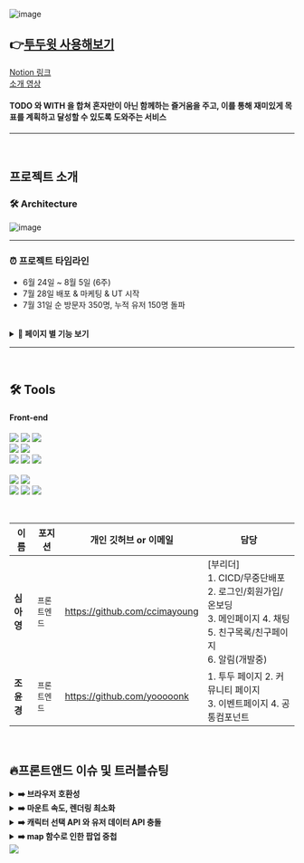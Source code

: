 ![image](https://img1.daumcdn.net/thumb/R1280x0/?scode=mtistory2&fname=https%3A%2F%2Fblog.kakaocdn.net%2Fdn%2Fb4hld8%2FbtrII2gft5I%2F9ex1XsHagTpZlewe76vIEK%2Fimg.png
)

## 👉[투두윗 사용해보기][todowith-link]
[todowith-link]: https://todowith.co.kr '투두윗 바로가기!'
[Notion 링크](https://www.notion.so/99-E-5-35d0ee3dd2054d5aa4e2c2515c1f4f45)  
[소개 영상](https://youtu.be/OnX8QW4dRqw)  


#### TODO 와 WITH 을 합쳐 혼자만이 아닌 함께하는 즐거움을 주고, 이를 통해 재미있게 목표를 계획하고 달성할 수 있도록 도와주는 서비스

---
<br/>

## 프로젝트 소개

### 🛠 Architecture

![image](https://user-images.githubusercontent.com/105165279/182902003-4cd908ef-ef1d-4014-9aa8-130893fd0d72.png)
<br/>
<hr/>



### ⏰ 프로젝트 타임라인

- 6월 24일 ~ 8월 5일 (6주)
- 7월 28일 배포 & 마케팅 & UT 시작
- 7월 31일 순 방문자 350명, 누적 유저 150명 돌파

<br/>


<details>
<summary><b> 🚀 페이지 별 기능 보기 </b></summary>
  
#### 😃 간단하고 안전한 회원가입
- 구글, 네이버, 카카오를 통한 소셜 로그인 및 이메일 인증을 통한 회원가입
  
#### 😃 귀여운 캐릭터가 성장하고 움직이는 메인페이지
- 캐릭터와 아이템은 Todo 완료에 따리 변화함으로써, 사용자에게 To Do 달성을 더 재미있게 할 수 있도록 흥미와 동기를 부여

#### 😃 계획 작성, 목표 달성을 위한 TO-DO 리스트 작성
- 오늘의 할일, 미래에 해야 할 일 등 TO-DO 리스트 작성 및 완료

#### 😃 커뮤니티를 통한 With To Do 진행 및 일상 공유
- 커뮤니티에서 TO-DO 를 함께 진행할 사람들을 모으기

#### 😳 친구와 함께 공유 가능한 TO-DO 리스트 및 캐릭터
- 친구 추가 후 TO-DO 리스트 공유 가능😃 친구와 소통하며 함께 TO-DO 를 진행할 수 있는 채팅방

### 📢 알림 기능
- 알림페이지에서 이벤트(출석 도장), 친구(친구 요청, 수락, 거절), 캐릭터(스텝업, 레벨업) 관련 알림을 확인 가능
- 친구요청, 수락, 거절 알림의 경우 전체 페이지에 팝업됨
- PWA 배포로 PC 백그라운드에서도 알림 확인 가능

#### 💬 채팅 페이지
- 커뮤니티의 With To Do 기능을 통해 함께 TO-DO 를 진행 중인 사람들 또는 친구와의 일대일 채팅 가능

#### 😮 나만의 프로필 사진과 닉네임
- 프로필 사진과 닉네임, 비밀번호를 변경 가능

#### 😎 TO-DO 완료하고 상품을 받을 수 있는 이벤트
- 오늘의 TO-DO 를 전부 완료 시(당일 날짜로 지정한 미완료 TO-DO가 없는 경우) 도장을 지급
- 도장의 개수가 누적 3개가 모이면, 응모권으로 교환하여 이벤트 참여 가능
  </details>


<hr/><br/>


## 🛠 Tools

#### Front-end

<p>
  <img src="https://img.shields.io/badge/TypeScript-3178C6?style=for-the-badge&logo=TypeScript&logoColor=ffffff">
  <img src="https://img.shields.io/badge/react-282C34?style=for-the-badge&logo=react&logoColor=61DAFB">
<img src="https://img.shields.io/badge/PWA-5A0FC8?style=for-the-badge&logo=PWA&logoColor=white">

  <br>
  <img src="https://img.shields.io/badge/React Query-FF4154?style=for-the-badge&logo=React Query&logoColor=white">
    <img src="https://img.shields.io/badge/Recoil-2E77BC?style=for-the-badge&logo=Recoil&logoColor=white">
<br>
  <img src="https://img.shields.io/badge/Axios-39477F?style=for-the-badge&logo=Axios&logoColor=white">
 <img src="https://img.shields.io/badge/Stomp & Sock.Js-0ABF53?style=for-the-badge&logo=Stomp & Sock.Js&logoColor=white">
<img src="https://img.shields.io/badge/SSE-FFB71B?style=for-the-badge&logo=SSE&logoColor=ffffff">
 <br> <br/>
   <img src="https://img.shields.io/badge/GitHub%20Actions-232F3E?style=for-the-badge&logo=GitHubActions&logoColor=2088FF"/>
  <img src="https://img.shields.io/badge/github-%23121011.svg?style=for-the-badge&logo=github&logoColor=white">
  <br/>
 <img src="https://img.shields.io/badge/Amazon AWS-232F3E?style=for-the-badge&logo=Amazon AWS&logoColor=white">
 <img src="https://img.shields.io/badge/Amazon S3-569A31?style=for-the-badge&logo=Amazon S3&logoColor=white">
<img src="https://img.shields.io/badge/CloudFront-D05C4B?style=for-the-badge&logo=Amazon AWS&logoColor=white">



</p>


<br/>


| 이름       | 포지션       | 개인 깃허브 or 이메일          | 담당                             |
| ---------- | ------------ | ------------------------------ |  ------------------------------ |
| **심아영** | `프론트엔드` | https://github.com/ccimayoung | [부리더]<br/>1. CICD/무중단배포 2. 로그인/회원가입/온보딩<br/> 3. 메인페이지 4. 채팅 5. 친구목록/친구페이지<br/> 6. 알림(개발중)
| **조윤경** | `프론트엔드` | https://github.com/yooooonk | 1. 투두 페이지 2. 커뮤니티 페이지<br/> 3. 이벤트페이지 4. 공통컴포넌트


<br/>


## 🔥프론트앤드 이슈 및 트러블슈팅

<details>
<summary><b>➡️ 브라우저 호환성</b></summary> 
  
> **문제** : 타 브라우저는 정상 작동하나 네이버 앱과 삼성 기본 브라우저에서 메인페이지의 경험치 바가 마운트되지 않음. <br/><br/>
> **원인** : 차트 JS의 그라데이션 캔버스 함수가 원인이었음. <br/><br/>
  > **접근** : 안드로이드에서 로컬 환경테스트를 함. navigator.userAgent 로 브라우저 종류 구별정보를 파악함. <br/><br/>
> **결론** : 문제 브라우저에서 경험치바가 그라데이션이 없는 1가지 색으로 보이게 할 계획이었으나, 디자이너님의 요청으로 타 브라우저 사용 유도함.<br/>
[자세히보러가기](https://github.com/HanghaeE5/Front-end/wiki/%ED%94%84%EB%A1%A0%ED%8A%B8%EC%95%A4%EB%93%9C-%ED%8A%B8%EB%9F%AC%EB%B8%94-%EC%8A%88%ED%8C%85---%EB%B8%8C%EB%9D%BC%EC%9A%B0%EC%A0%80-%ED%98%B8%ED%99%98)
<br/>
</details>

<details>
<summary><b>➡️ 마운트 속도, 렌더링 최소화</b></summary>
  
> **문제** : 다른 페이지는 괜찮지만, 메인 페이지를 마운트하는 시간이 오래 걸림. 프로젝트 전체 마운트 속도를 줄이고 리렌더링을 감소하고자 분석함.<br/><br/>
> **원인** : 초기 메인 페이지에는 여러 useState, useRecoilState, useEffect, onClick 이벤트가 있어서 마운트가 오래 걸리고 리렌더링 횟수가 많았음. 더군다나 10mb 이상의 gif 애니메이션과 차트js, 캔버스함수까지 실행되어 3G 테스트 시에는 더 악화되었음.<br/><br/>
> **접근** : useRecoilState의 수를 줄였고, 같이 실행되는 State들은 객체 형식으로 합쳤으며 onSuccess, onError 후처리와 onClick은 공통 로직을 만들어서 리렌더링 수를 줄였음. 메인페이지에서 수행하는 많은 정보 탐색 작업을 페이지를 분리하여 유저 상황에 맞는 페이지만 거치게끔 했음. 유저 데이터를 받아오는 상태가 loading 일 때는 캐릭터 애니메이션을 넣어 이탈률을 줄이고, gif의 용량을 줄였음.<br/><br/>
> **결론** : 로드타임과 LightHouse 테스트 점수가 향상. 문제상황에서는 빠른 3G 기준 로드타임 18.22초였으나, 수정 후에는 빠른 3G 기준 로드타임 11.58초로 빨라짐<br/>
[자세히보러가기](https://github.com/HanghaeE5/Front-end/wiki/%ED%94%84%EB%A1%A0%ED%8A%B8%EC%95%A4%EB%93%9C-%ED%8A%B8%EB%9F%AC%EB%B8%94-%EC%8A%88%ED%8C%85-:-%EB%A7%88%EC%9A%B4%ED%8A%B8-%EC%86%8D%EB%8F%84,-%EB%A6%AC%EB%A0%8C%EB%8D%94%EB%A7%81-%EC%B5%9C%EC%A0%81%ED%99%94)
<br/>
</details>

<details>
<summary><b>➡️ 캐릭터 선택 API 와 유저 데이터 API 충돌</b></summary> 

> **문제** : 투두윗의 튜토리얼에는 캐릭터를 선택하는 페이지가 있음. 캐릭터를 선택하고, 유저데이터에 post하는 api를 호출하면 "선택 완료되었습니다" 팝업 후 메인으로 넘어가지 않고 바로 "이미 캐릭터가 존재합니다" 의 팝업이 노출되는 문제<br/><br/>
  > **결론** : Query Cancellation 사용<br/>
[자세히보러가기](https://github.com/HanghaeE5/Front-end/wiki/%ED%94%84%EB%A1%A0%ED%8A%B8%EC%95%A4%EB%93%9C-%ED%8A%B8%EB%9F%AC%EB%B8%94-%EC%8A%88%ED%8C%85-:-%EC%BA%90%EB%A6%AD%ED%84%B0-%EC%84%A0%ED%83%9D-API-%EC%99%80-%EC%9C%A0%EC%A0%80-%EB%8D%B0%EC%9D%B4%ED%84%B0-API-%EC%B6%A9%EB%8F%8C)
<br/>
</details>

<details>
<summary><b>➡️ map 함수로 인한 팝업 중첩</b></summary> 

> **문제** : 모든 페이지에 동일하게 배경이 불투명한 팝업 디자인을 사용했는데, 친구삭제와 채팅방 나가기 팝업의 경우 배경이 불투명이 아닌 검정색이 나옴<br/><br/>
  > **결론** : 팝업 컴포넌트가 map함수 안에 있었는데, 이를 map 함수 밖으로 빼냈다.<br/>
  
[자세히보러가기](https://github.com/HanghaeE5/Front-end/wiki/%ED%94%84%EB%A1%A0%ED%8A%B8%EC%95%A4%EB%93%9C-%ED%8A%B8%EB%9F%AC%EB%B8%94-%EC%8A%88%ED%8C%85-:-map-%ED%95%A8%EC%88%98%EB%A1%9C-%EC%9D%B8%ED%95%9C-%ED%8C%9D%EC%97%85-%EC%A4%91%EC%B2%A9)
<br/>
</details>


<img src="https://capsule-render.vercel.app/api?type=wave&color=gradient&customColorList=0,5,5,30,30&height=300&section=footer&text=To%20Do%20With&animation=fadeIn&fontSize=100&fontAlignY=70" />

